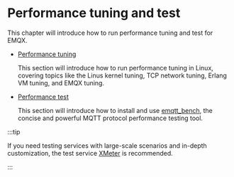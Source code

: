 # Performance tuning and test

This chapter will introduce how to run performance tuning and test for EMQX. 

- [Performance tuning](./tune.md)

  This section will introduce how to run performance tuning in Linux, covering topics like the Linus kernel tuning, TCP network tuning, Erlang VM tuning, and EMQX tuning. 

- [Performance test](./benchmark.md)

  This section will introduce how to install and use [emqtt_bench](https://github.com/emqx/emqtt_bench), the concise and powerful MQTT protocol performance testing tool. 

:::tip

If you need testing services with large-scale scenarios and in-depth customization, the test service [XMeter](https://www.xmeter.net/) is recommended.

:::



